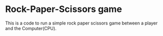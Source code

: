 # Rock-Paper-Scissors game

This is a code to run a simple rock paper scissors game between a player and the Computer(CPU). 